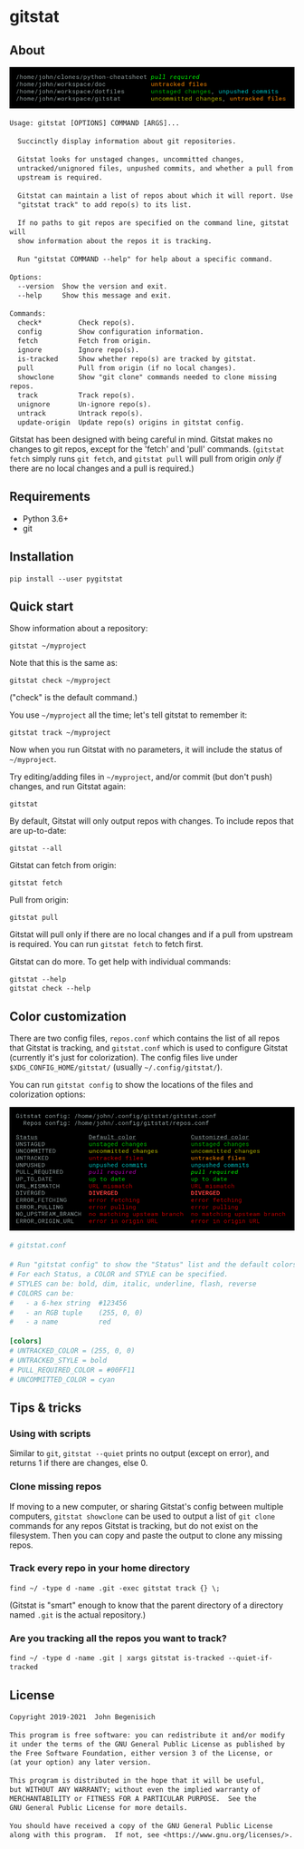 # gitstat

## About

![(screenshot)](images/screenshots/screenshot.png?raw=true "Basic usage")

```
Usage: gitstat [OPTIONS] COMMAND [ARGS]...

  Succinctly display information about git repositories.

  Gitstat looks for unstaged changes, uncommitted changes,
  untracked/unignored files, unpushed commits, and whether a pull from
  upstream is required.

  Gitstat can maintain a list of repos about which it will report. Use
  "gitstat track" to add repo(s) to its list.

  If no paths to git repos are specified on the command line, gitstat will
  show information about the repos it is tracking.

  Run "gitstat COMMAND --help" for help about a specific command.

Options:
  --version  Show the version and exit.
  --help     Show this message and exit.

Commands:
  check*         Check repo(s).
  config         Show configuration information.
  fetch          Fetch from origin.
  ignore         Ignore repo(s).
  is-tracked     Show whether repo(s) are tracked by gitstat.
  pull           Pull from origin (if no local changes).
  showclone      Show "git clone" commands needed to clone missing repos.
  track          Track repo(s).
  unignore       Un-ignore repo(s).
  untrack        Untrack repo(s).
  update-origin  Update repo(s) origins in gitstat config.
```

Gitstat has been designed with being careful in mind.
Gitstat makes no changes to git repos, except for the 'fetch' and 'pull' commands. (`gitstat fetch` simply runs `git fetch`,
and `gitstat pull` will pull from origin *only if* there are no local changes and a pull is required.)


## Requirements

* Python 3.6+
* git


## Installation

    pip install --user pygitstat


## Quick start

Show information about a repository:

    gitstat ~/myproject

Note that this is the same as:

    gitstat check ~/myproject

("check" is the default command.)

You use `~/myproject` all the time; let's tell gitstat to remember it:

    gitstat track ~/myproject

Now when you run Gitstat with no parameters, it will include the status of `~/myproject`.

Try editing/adding files in `~/myproject`, and/or commit (but don't push) changes, and run Gitstat again:

    gitstat

By default, Gitstat will only output repos with changes.  To include repos that are up-to-date:

    gitstat --all

Gitstat can fetch from origin:

    gitstat fetch

Pull from origin:

    gitstat pull

Gitstat will pull only if there are no local changes and if a pull from upstream is required.  You can run `gitstat fetch` to fetch first.

Gitstat can do more.  To get help with individual commands:

    gitstat --help
    gitstat check --help


## Color customization

There are two config files, `repos.conf` which contains the list of all repos that Gitstat is tracking, and `gitstat.conf` which is used to configure Gitstat (currently it's just for colorization).  The config files live under `$XDG_CONFIG_HOME/gitstat/` (usually `~/.config/gitstat/`).

You can run `gitstat config` to show the locations of the files and colorization options:

![gitstat colors](images/screenshots/colors.png)

```ini
# gitstat.conf

# Run "gitstat config" to show the "Status" list and the default colors.
# For each Status, a COLOR and STYLE can be specified.
# STYLES can be: bold, dim, italic, underline, flash, reverse
# COLORS can be:
#   - a 6-hex string  #123456
#   - an RGB tuple    (255, 0, 0)
#   - a name          red

[colors]
# UNTRACKED_COLOR = (255, 0, 0)
# UNTRACKED_STYLE = bold
# PULL_REQUIRED_COLOR = #00FF11
# UNCOMMITTED_COLOR = cyan
```


## Tips & tricks

### Using with scripts

Similar to `git`, `gitstat --quiet` prints no output (except on error), and returns 1 if there are changes, else 0.

### Clone missing repos

If moving to a new computer, or sharing Gitstat's config between multiple computers, `gitstat showclone` can be used to output a list of `git clone` commands for any repos Gitstat is tracking, but do not exist on the filesystem.  Then you can copy and paste the output to clone any missing repos.

### Track every repo in your home directory

    find ~/ -type d -name .git -exec gitstat track {} \;

(Gitstat is "smart" enough to know that the parent directory of a directory named `.git` is the actual repository.)

### Are you tracking all the repos you want to track?

    find ~/ -type d -name .git | xargs gitstat is-tracked --quiet-if-tracked


## License

```
Copyright 2019-2021  John Begenisich

This program is free software: you can redistribute it and/or modify
it under the terms of the GNU General Public License as published by
the Free Software Foundation, either version 3 of the License, or
(at your option) any later version.

This program is distributed in the hope that it will be useful,
but WITHOUT ANY WARRANTY; without even the implied warranty of
MERCHANTABILITY or FITNESS FOR A PARTICULAR PURPOSE.  See the
GNU General Public License for more details.

You should have received a copy of the GNU General Public License
along with this program.  If not, see <https://www.gnu.org/licenses/>.
```

